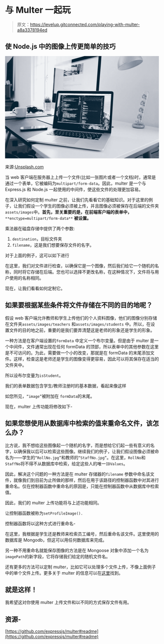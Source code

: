 # 与 Multer 一起玩

> 原文：<https://levelup.gitconnected.com/playing-with-multer-a8a3378194ed>

## 使 Node.js 中的图像上传更简单的技巧

![](img/917e9a2c5696d5ab7a2c78626255d91c.png)

来源:[Unsplash.com](https://unsplash.com/photos/m_HRfLhgABo?utm_source=unsplash&utm_medium=referral&utm_content=creditShareLink)

当 web 客户端在服务器上上传一个文件(比如一张图片或者一个文档)时，通常是通过一个表单，它被编码为`multipart/form-data`。因此，multer 是一个与 Express.js 和 Node.js 一起使用的中间件，使这些文件的处理更加容易。

在深入研究如何定制 multer 之前，让我们先看看它的基础知识。对于这里的例子，让我们假设一个学生的图像必须被上传，并且图像必须被保存在后端的文件夹`assets/images`中。**首先，至关重要的是，在前端客户端的表单中，** `**enctype=multipart/form-data**` **被设置。**

乘法器在磁盘存储中提供了两个参数:

1.  `destination`，目标文件夹
2.  `filename`，这是我们想要保存文件的名字。

对于上面的例子，这可以如下进行

在这里，我们对文件进行检查，以确保它是一个图像，然后我们给它一个随机的名称，同时将它存储在后端。您也可以选择不更改名称，在这种情况下，文件将与用户使用的名称相同。

现在，让我们看看如何定制它。

## 如果要根据某些条件将文件存储在不同的目的地呢？

假设 web 客户端允许教师和学生上传他们的个人资料图像，他们的图像分别存储在文件夹`assets/images/teachers` 和`assets/images/students` 中。所以，在设置文件的目的地之前，重要的是我们要弄清楚这是老师的形象还是学生的形象。

一种方法是在客户端设置的`formData` 中定义一个布尔变量。但是由于 multer 是一个中间件，文件通常出现在任何 formData 的顶部，所以表单中的其他参数在这里是不可访问的。为此，需要做一个小的改变，那就是在 formData 的末尾添加文件。这样，检查这是老师还是学生的图像变得更容易，因此可以将其保存在适当的文件夹中。

所以设布尔变量为`isStudent`。

我们的表单数据包含学生/教师注册时的基本数据，看起来像这样

如您所见，`“image”`被附加在 `formData`的末尾。

现在，multer 上传功能将修改如下-

## 如果您想使用从数据库中检索的值来重命名文件，该怎么办？

比方说，我不想给这些图像起一个随机的名字，而是想给它们起一些有意义的名字，以确保我以后可以检索这些图像。继续我们的例子，让我们假设图像必须被命名为——学生的`“RollNo.jpg”`和教师的`“StaffNo.jpg”`。在这里，`RollNo`和`StaffNo`将不得不从数据库中检索，给定这些人的唯一`IDValues`。

因此，解决这个问题的一种方法是在 multer 存储器的`filename` 参数中命名该文件，就像我们到目前为止所做的那样，然后在用于该路径的控制器函数中对其进行重命名。仅在控制器函数中重命名的原因是，只能在控制器函数中从数据库中检索值。

因此，我们的 multer 上传功能将与上述功能相同。

让控制器函数被称为`setProfileImage().`

控制器函数将以这种方式进行重命名-

在这里，我根据是学生还是教师来检索员工编号，然后重命名该文件。这里使用的数据库是 Mongodb，但这可以用任何数据库来完成。

另一种不用重命名就能保存图像的方法是在 Mongoose 对象中添加一个名为 `imagePath`的新字段，它将存储我们给定的随机文件名。

还有更多的方法可以定制 multer，比如它可以处理多个文件上传，不像上面例子中的单个文件上传。更多关于 multer 的信息可以在[这里](https://github.com/expressjs/multer)找到。

## 就是这样！

我希望这对你使用 multer 上传文件和以不同的方式保存文件有用。

## 资源-

[https://github.com/expressjs/multer#readme](https://github.com/expressjs/multer#readme)